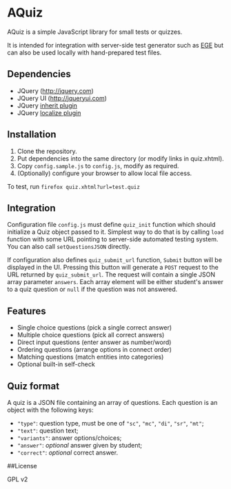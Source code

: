 # AQuiz

AQuiz is a simple JavaScript library for small tests or quizzes.

It is intended for integration with server-side test generator
such as [EGE](http://github.com/klenin/EGE)
but can also be used locally with hand-prepared test files.

## Dependencies
* JQuery (http://jquery.com)
* JQuery UI (http://jqueryui.com)
* JQuery [inherit plugin](https://github.com/dfilatov/jquery-plugins/tree/master/src/jquery.inherit)
* JQuery [localize plugin](https://github.com/coderifous/jquery-localize)

## Installation
1. Clone the repository.
2. Put dependencies into the same directory (or modify links in quiz.xhtml).
3. Copy `config.sample.js` to `config.js`, modify as required.
4. (Optionally) configure your browser to allow local file access.

To test, run `firefox quiz.xhtml?url=test.quiz`

## Integration
Configuration file `config.js` must define `quiz_init` function
which should initialize a Quiz object passed to it.
Simplest way to do that is by calling `load` function with some URL
pointing to server-side automated testing system.
You can also call `setQuestionsJSON` directly.

If configuration also defines `quiz_submit_url` function,
`Submit` button will be displayed in the UI.
Pressing this button will generate a `POST` request to the URL returned by `quiz_submit_url`.
The request will contain a single JSON array parameter `answers`.
Each array element will be either student's
answer to a quiz question or `null` if the question was not answered.

## Features
* Single choice questions (pick a single correct answer)
* Multiple choice questions (pick all correct answers)
* Direct input questions (enter answer as number/word)
* Ordering questions (arrange options in connect order)
* Matching questions (match entities into categories)
* Optional built-in self-check

## Quiz format
A quiz is a JSON file containing an array of questions.
Each question is an object with the following keys:
* `"type"`: question type, must be one of `"sc"`, `"mc"`, `"di"`, `"sr"`, `"mt"`;
* `"text"`: question text;
* `"variants"`: answer options/choices;
* `"answer"`: *optional* answer given by student;
* `"correct"`: *optional* correct answer.

##License

GPL v2
